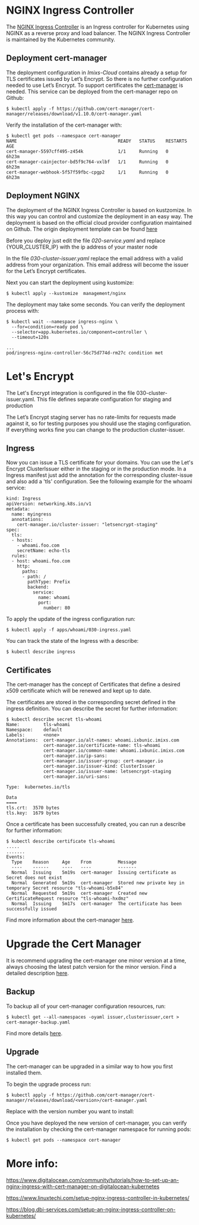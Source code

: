 # NGINX Ingress Controller

The [NGINX Ingress Controller](https://github.com/kubernetes/ingress-nginx)  is an Ingress controller for Kubernetes using NGINX as a reverse proxy and load balancer.
The NGINX Ingress Controller is maintained by the Kubernetes community.


## Deployment cert-manager

The deployment configuration in *Imixs-Cloud* contains already a setup for TLS certificates issued by Let’s Encrypt. So there is no further configuration needed to use Let’s Encrypt. To support certificates the [cert-manager](https://cert-manager.io) is needed. This service can be deployed from the cert-manager repo on Github:

	$ kubectl apply -f https://github.com/cert-manager/cert-manager/releases/download/v1.10.0/cert-manager.yaml

Verify the installation of the cert-manager with:

	$ kubectl get pods --namespace cert-manager
	NAME                                      READY   STATUS    RESTARTS   AGE
	cert-manager-5597cff495-z454k             1/1     Running   0          6h23m
	cert-manager-cainjector-bd5f9c764-vxlbf   1/1     Running   0          6h23m
	cert-manager-webhook-5f57f59fbc-cpgp2     1/1     Running   0          6h23m


## Deployment NGINX

The deployment of the NGINX Ingress Controller is based on kustzomize. In this way you can control and customize the deployment in an easy way. The deployment is based on the official cloud provider configuration maintained on Github. The origin deployment template can be found [here](https://raw.githubusercontent.com/kubernetes/ingress-nginx/controller-v0.43.0/deploy/static/provider/cloud/deploy.yaml)

Before you deploy just edit the file *020-service.yaml* and replace {YOUR_CLUSTER_IP} with the ip address of your master node

In the file *030-cluster-issuer.yaml* replace the email address with a valid address from your organization. This email address will become the issuer for the  Let’s Encrypt certificates.



Next you can start the deployment using kustomize:

	$ kubectl apply --kustomize  management/nginx
	
The deployment may take some seconds. You can verify the deployment process with: 	
		
	$ kubectl wait --namespace ingress-nginx \
	  --for=condition=ready pod \
	  --selector=app.kubernetes.io/component=controller \
	  --timeout=120s
	  
	...
	pod/ingress-nginx-controller-56c75d774d-rm27c condition met



# Let's Encrypt

The Let's Encrypt integration is configured in the file 030-cluster-issuer.yaml. This file defines separate configuration for staging and production

The Let’s Encrypt staging server has no rate-limits for requests made against it, so for testing purposes you should use the staging configuration. If everything works fine you can change to the production cluster-issuer.
 
 
## Ingress

Now you can issue a TLS certificate for your domains. You can use the Let's Encrypt ClusterIssuer either in the staging or in the production mode.
In a Ingress manifest just add the annotation for the corresponding cluster-issue and also add a 'tls' configuration. See the following example for the whoami service:

	kind: Ingress
	apiVersion: networking.k8s.io/v1
	metadata:
	  name: myingress
	  annotations:
	    cert-manager.io/cluster-issuer: "letsencrypt-staging"
	spec:
	  tls:
	  - hosts:
	    - whoami.foo.com
	    secretName: echo-tls
	  rules:
	  - host: whoami.foo.com
	    http:
	      paths:
	      - path: /
	        pathType: Prefix
	        backend:
	          service:
	            name: whoami
	            port:
	              number: 80


To apply the update of the ingress configuration run:

    $ kubectl apply -f apps/whoami/030-ingress.yaml


You can track the state of the Ingress with a describe:

    $ kubectl describe ingress


## Certificates

The cert-manager has the concept of Certificates that define a desired x509 certificate which will be renewed and kept up to date. 

The certificates are stored in the corresponding secret defined in the ingress definition. You can describe the secret for further information:

	$ kubectl describe secret tls-whoami
	Name:         tls-whoami
	Namespace:    default
	Labels:       <none>
	Annotations:  cert-manager.io/alt-names: whoami.ixbunic.imixs.com
	              cert-manager.io/certificate-name: tls-whoami
	              cert-manager.io/common-name: whoami.ixbunic.imixs.com
	              cert-manager.io/ip-sans: 
	              cert-manager.io/issuer-group: cert-manager.io
	              cert-manager.io/issuer-kind: ClusterIssuer
	              cert-manager.io/issuer-name: letsencrypt-staging
	              cert-manager.io/uri-sans: 
	
	Type:  kubernetes.io/tls
	
	Data
	====
	tls.crt:  3570 bytes
	tls.key:  1679 bytes
	

Once a certificate has been successfully created, you can run a describe for further information:

	$ kubectl describe certificate tls-whoami
	.....
	.......
	Events:
	  Type    Reason     Age    From          Message
	  ----    ------     ----   ----          -------
	  Normal  Issuing    5m19s  cert-manager  Issuing certificate as Secret does not exist
	  Normal  Generated  5m19s  cert-manager  Stored new private key in temporary Secret resource "tls-whoami-b5x84"
	  Normal  Requested  5m19s  cert-manager  Created new CertificateRequest resource "tls-whoami-hxdmz"
	  Normal  Issuing    5m17s  cert-manager  The certificate has been successfully issued


Find more information about the cert-manager [here](https://cert-manager.io/docs/concepts/certificate/). 




# Upgrade the Cert Manager

It is recommend upgrading the cert-manager one minor version at a time, always choosing the latest patch version for the minor version. Find a detailed description [here](https://cert-manager.io/docs/installation/upgrading/).

## Backup

To backup all of your cert-manager configuration resources, run:

	$ kubectl get --all-namespaces -oyaml issuer,clusterissuer,cert > cert-manager-backup.yaml

Find more details [here](https://cert-manager.io/docs/tutorials/backup/).


## Upgrade

The cert-manager can be upgraded in a similar way to how you first installed them.

To begin the upgrade process run:

	$ kubectl apply -f https://github.com/cert-manager/cert-manager/releases/download/<version>/cert-manager.yaml

Replace <version> with the version number you want to install:

Once you have deployed the new version of cert-manager, you can verify the installation by checking the cert-manager namespace for running pods:

	$ kubectl get pods --namespace cert-manager




	
# More info:

https://www.digitalocean.com/community/tutorials/how-to-set-up-an-nginx-ingress-with-cert-manager-on-digitalocean-kubernetes

https://www.linuxtechi.com/setup-nginx-ingress-controller-in-kubernetes/

https://blog.dbi-services.com/setup-an-nginx-ingress-controller-on-kubernetes/